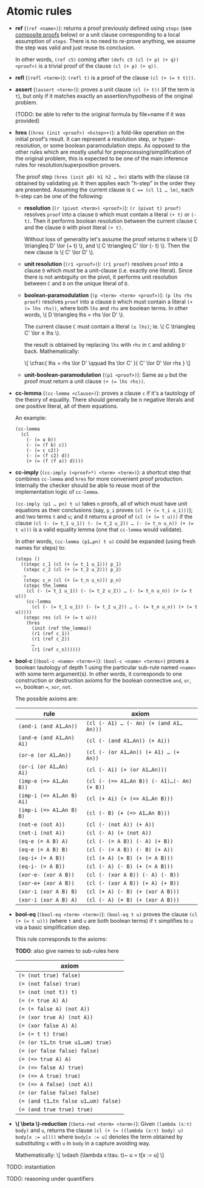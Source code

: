 # Atomic rules

- **ref** (`(ref <name>)`): returns a proof previously defined using `stepc`
  (see [composite proofs](#composite-proofs) below) or a unit clause
  corresponding to a local assumption of `steps`.
  There is no need to re-prove anything, we assume the step was valid and
  just reuse its conclusion.

  In other words, `(ref c5)` coming after `(defc c5 (cl (+ p) (+ q)) <proof>)`
  is a trivial proof of the clause `(cl (+ p) (+ q))`.

- **refl** (`(refl <term>)`): `(refl t)` is a proof of the
  clause `(cl (+ (= t t)))`.

- **assert** (`(assert <term>)`): proves a unit clause `(cl (+ t))` (if
  the term is `t`), but only if it matches exactly
  an assertion/hypothesis of the original problem.

  (TODO: be able to refer to the original formula by file+name if it was provided)

- **hres** (`(hres (init <proof>) <hstep>+)`): a fold-like operation on the
  initial proof's result. It can represent a resolution step, or hyper-resolution,
  or some boolean paramodulation steps. As opposed to the other rules which
  are mostly useful for preprocessing/simplification of the original problem,
  this is expected to be one of the main inference rules
  for resolution/superposition provers.

  The proof step `(hres (init p0) h1 h2 … hn)` starts with the clause
  `C0` obtained by validating `p0`. It then applies each "h-step" in the order
  they are presented. Assuming the current clause is `C == (cl l1 … lm)`,
  each h-step can be one of the following:

  * **resolution** (`(r (pivot <term>) <proof>)`): `(r (pivot t) proof)`
    resolves `proof` into a clause `D` which must contain a literal
    `(+ t)` or `(- t)`. Then it performs boolean resolution between
    the current clause `C` and the clause `D` with pivot literal `(+ t)`.

    Without loss of generality let's assume the proof returns `D`
    where \\( D \triangleq D' \lor (+ t) \\), and \\( C \triangleq C' \lor (- t) \\).
    Then the new clause is \\( C' \lor D' \\).

  * **unit resolution** (`(r1 <proof>)`): `(r1 proof)` resolves `proof` into a clause `D`
    which _must_ be a unit-clause (i.e. exactly one literal).
    Since there is not ambiguity on the pivot, it performs unit resolution
    between `C` and `D` on the unique literal of `D`.

  * **boolean-paramodulation** (`(p <term> <term> <proof>)`):
    `(p lhs rhs proof)` resolves `proof` into a clause
    `D` which must contain a literal `(+ (= lhs rhs))`, where both
    `lhs` and `rhs` are boolean terms.
    In other words, \\( D \triangleq lhs = rhs \lor D' \\).

    The current clause `C` must contain a literal `(± lhs)`;
    ie. \\( C \triangleq C' \lor ± lhs \\).

    the result is obtained by replacing `lhs` with `rhs` in `C` and
    adding `D'` back. Mathematically:

    \\[
      \cfrac{
        lhs = rhs \lor D'
        \qquad
        lhs \lor C'
        }{
          C' \lor D' \lor rhs
        }
    \\]

  * **unit-boolean-paramodulation** (`(p1 <proof>)`):
    Same as `p` but the proof must return a unit clause `(+ (= lhs rhs))`.

- **cc-lemma** (`(cc-lemma <clause>)`): proves a clause `c` if it's a
  tautology of the theory of equality. There should generally be
  n negative literals and one positive literal, all of them equations.

  An example:

  ```
  (cc-lemma
    (cl
      (- (= a b))
      (- (= (f b) c))
      (- (= c c2))
      (- (= (f c2) d))
      (+ (= (f (f a)) d))))
  ```

- **cc-imply** (`(cc-imply (<proof>*) <term> <term>)`): a shortcut step
  that combines `cc-lemma` and `hres` for more convenient proof production.
  Internally the checker should be able to reuse most of the implementation
  logic of `cc-lemma`.

  `(cc-imply (p1 … pn) t u)` takes `n` proofs, all of which must have
  unit equations as their conclusions (say, `p_i` proves `(cl (+ (= t_i u_i)))`);
  and two terms `t` and `u`;
  and it returns a proof of `(cl (+ (= t u)))` if
  the clause `(cl (- (= t_1 u_1)) (- (= t_2 u_2)) … (- (= t_n u_n)) (+ (= t u)))`
  is a valid equality lemma (one that `cc-lemma` would validate).

  In other words, `(cc-lemma (p1…pn) t u)`
  could be expanded (using fresh names for steps) to:

  ```
  (steps ()
    ((stepc c_1 (cl (+ (= t_1 u_1))) p_1)
     (stepc c_2 (cl (+ (= t_2 u_2))) p_2)
     …
     (stepc c_n (cl (+ (= t_n u_n))) p_n)
     (stepc the_lemma
      (cl (- (= t_1 u_1)) (- (= t_2 u_2)) … (- (= t_n u_n)) (+ (= t u)))
      (cc-lemma
        (cl (- (= t_1 u_1)) (- (= t_2 u_2)) … (- (= t_n u_n)) (+ (= t u)))))
     (stepc res (cl (+ (= t u)))
      (hres
        (init (ref the_lemma))
        (r1 (ref c_1))
        (r1 (ref c_2))
        …
        (r1 (ref c_n))))))
  ```

- **bool-c** (`(bool-c <name> <term>+)`): `(bool-c <name> <terms>)`
  proves a boolean tautology of depth 1 using the
  particular sub-rule named `<name>` with some term argument(s).
  In other words, it corresponds to one construction or destruction axioms for
  the boolean connective `and`, `or`, `=>`, boolean `=`, `xor`, `not`.

  The possible axioms are:

  | rule | axiom |
  |------| --|
  | `(and-i (and A1…An))` | `(cl (- A1) … (- An) (+ (and A1…An)))` |
  | `(and-e (and A1…An) Ai)` | `(cl (- (and A1…An)) (+ Ai))` |
  | `(or-e (or A1…An))` | `(cl (- (or A1…An)) (+ A1) … (+ An))` |
  | `(or-i (or A1…An) Ai)` | `(cl (- Ai) (+ (or A1…An)))` |
  | `(imp-e (=> A1…An B))` | `(cl (- (=> A1…An B)) (- A1)…(- An) (+ B))` |
  | `(imp-i (=> A1…An B) Ai)` | `(cl (+ Ai) (+ (=> A1…An B)))` |
  | `(imp-i (=> A1…An B) B)` | `(cl (- B) (+ (=> A1…An B)))` |
  | `(not-e (not A))` | `(cl (- (not A)) (+ A))` |
  | `(not-i (not A))` | `(cl (- A) (+ (not A))` |
  | `(eq-e (= A B) A)` | `(cl (- (= A B)) (- A) (+ B))` |
  | `(eq-e (= A B) B)` | `(cl (- (= A B)) (- B) (+ A))` |
  | `(eq-i+ (= A B))` | `(cl (+ A) (+ B) (+ (= A B)))` |
  | `(eq-i- (= A B))` | `(cl (- A) (- B) (+ (= A B)))` |
  | `(xor-e- (xor A B))` | `(cl (- (xor A B)) (- A) (- B))` |
  | `(xor-e+ (xor A B))` | `(cl (- (xor A B)) (+ A) (+ B))` |
  | `(xor-i (xor A B) B)` | `(cl (+ A) (- B) (+ (xor A B)))` |
  | `(xor-i (xor A B) A)` | `(cl (- A) (+ B) (+ (xor A B)))` |

- **bool-eq** (`(bool-eq <term> <term>)`): `(bool-eq t u)` proves
  the clause `(cl (+ (= t u)))` (where `t` and `u` are both boolean terms)
  if `t` simplifies to `u` via a basic simplification step.

  This rule corresponds to the axioms:

  **TODO**: also give names to sub-rules here

  | axiom |
  |-----|
  | `(= (not true) false)` |
  | `(= (not false) true)` |
  | `(= (not (not t)) t)` |
  | `(= (= true A) A)` |
  | `(= (= false A) (not A))` |
  | `(= (xor true A) (not A))` |
  | `(= (xor false A) A)` |
  | `(= (= t t) true)` |
  | `(= (or t1…tn true u1…um) true)` |
  | `(= (or false false) false)` |
  | `(= (=> true A) A)` |
  | `(= (=> false A) true)` |
  | `(= (=> A true) true)` |
  | `(= (=> A false) (not A))` |
  | `(= (or false false) false)` |
  | `(= (and t1…tn false u1…um) false)` |
  | `(= (and true true) true)` |

- **\\( \beta \\)-reduction** (`(beta-red <term> <term>)`):
  Given `(lambda (x:τ) body)` and `u`, returns the clause
  `(cl (+ (= ((lambda (x:τ) body) u) body[x := u])))`
  where `body[x := u]` denotes the term obtained by substituting `x` with `u`
  in `body` in a capture avoiding way.

  Mathematically:
  \\[
    \vdash (\lambda x:\tau. t)~ u = t[x := u]
  \\]

<!-- TODO? or unecessary?
- **\\( \eta \\)-expansion** (`(eta-exp <term>)`):
  Given a term `t` of arrow type `a → b`, returns the lemma
  `(cl (+ (= t ((lambda (x:a) t) x))))` for a variable `x` of type `a`.

  Mathematically:
  \\[
    (\lambda x:\tau. t)~ x = t
  \\]
  -->


TODO: instantiation

TODO: reasoning under quantifiers

